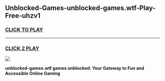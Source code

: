 
## Unblocked-Games-unblocked-games.wtf-Play-Free-uhzv1
<h3>
<a href="https://premium76.site?title=unblocked-games.wtf&ref=09A">CLICK TO PLAY</a></h3>
<hr>

<h3>
<a href="https://premium76.site?title=unblocked-games.wtf&ref=09A">CLICK 2 PLAY</a>
  
</h3>

<a href="https://premium76.site?title=unblocked-games.wtf&ref=09A"><img src="https://clearcache.store/games.png"></a>


**unblocked-games.wtf games unblocked: Your Gateway to Fun and Accessible Online Gaming**
